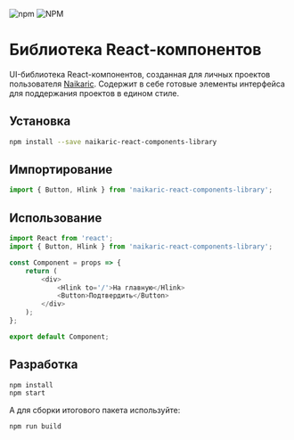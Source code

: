 ![npm](https://img.shields.io/npm/v/naikaric-react-components-library) ![NPM](https://img.shields.io/npm/l/naikaric-react-components-library)

# Библиотека React-компонентов
UI-библиотека React-компонентов, созданная для личных проектов пользователя [Naikaric](https://github.com/Naikaric). Содержит в себе готовые элементы интерфейса для поддержания проектов в едином стиле.

## Установка
```sh
npm install --save naikaric-react-components-library
```

## Импортирование
```js
import { Button, Hlink } from 'naikaric-react-components-library';
```

## Использование
```js
import React from 'react';
import { Button, Hlink } from 'naikaric-react-components-library';

const Component = props => {
    return (
        <div>
            <Hlink to='/'>На главную</Hlink>
            <Button>Подтвердить</Button>
        </div>
    );
};

export default Component;
```

## Разработка
```sh
npm install
npm start
```

А для сборки итогового пакета используйте:
```sh
npm run build
```